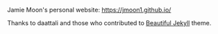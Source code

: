 Jamie Moon's personal website: https://jmoon1.github.io/

Thanks to daattali and those who contributed to [Beautiful Jekyll](https://deanattali.com/beautiful-jekyll/) theme.
